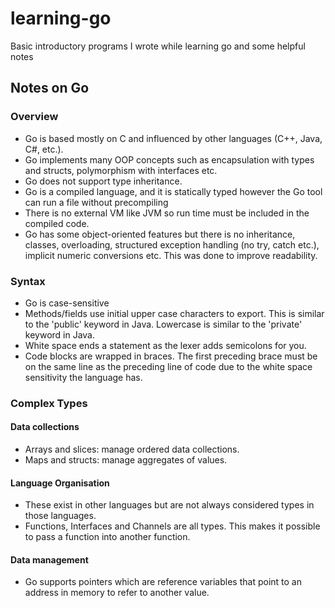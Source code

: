 # learning-go

Basic introductory programs I wrote while learning go and some helpful notes

## Notes on Go
### Overview
- Go is based mostly on C and influenced by other languages (C++, Java, C#, etc.).
- Go implements many OOP concepts such as encapsulation with types and structs, polymorphism with interfaces etc.
- Go does not support type inheritance.
- Go is a compiled language, and it is statically typed however the Go tool can run a file without precompiling
- There is no external VM like JVM so run time must be included in the compiled code.
- Go has some object-oriented features but there is no inheritance, classes, overloading, structured exception handling (no try, catch etc.), implicit numeric conversions etc. This was done to improve readability.

### Syntax
- Go is case-sensitive
- Methods/fields use initial upper case characters to export. This is similar to the 'public' keyword in Java. Lowercase is similar to the 'private' keyword in Java.
- White space ends a statement as the lexer adds semicolons for you.
- Code blocks are wrapped in braces. The first preceding brace must be on the same line as the preceding line of code due to the white space sensitivity the language has.

### Complex Types
#### Data collections
- Arrays and slices: manage ordered data collections.
- Maps and structs: manage aggregates of values.

#### Language Organisation
- These exist in other languages but are not always considered types in those languages.
- Functions, Interfaces and Channels are all types. This makes it possible to pass a function into another function.

#### Data management
- Go supports pointers which are reference variables that point to an address in memory to refer to another value.
